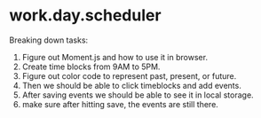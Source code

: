 # work.day.scheduler


Breaking down tasks:

1. Figure out Moment.js and how to use it in browser.
2. Create time blocks from 9AM to 5PM.
3. Figure out color code to represent past, present, or future.
4. Then we should be able to click timeblocks and add events.
5. After saving events we should be able to see it in local storage.
6. make sure after hitting save, the events are still there.


